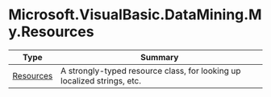 ﻿
# Microsoft.VisualBasic.DataMining.My.Resources

|Type|Summary|
|----|-------|
|<a href="#" onClick="load('/docs/Microsoft.VisualBasic.DataMining.My.Resources/Resources.md')">Resources</a>|A strongly-typed resource class, for looking up localized strings, etc.|


